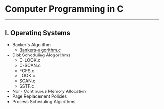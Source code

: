 # Computer Programming in C

---

## I. Operating Systems
* Banker's Algorithm
  * [Bankers-algorithm.c](https://github.com/ChristeenTJose/Computer-Programming-in-C/blob/master/Operating%20Systems/Bankers%20Algorithm/Bankers-algorithm.c)
* Disk Scheduling Alogorithms
  * C-LOOK.c
  * C-SCAN.c
  * FCFS.c
  * LOOK.c
  * SCAN.c
  * SSTF.c
* Non- Continuous Memory Allocation
* Page Replacement Policies
* Process Scheduling Algorithms
